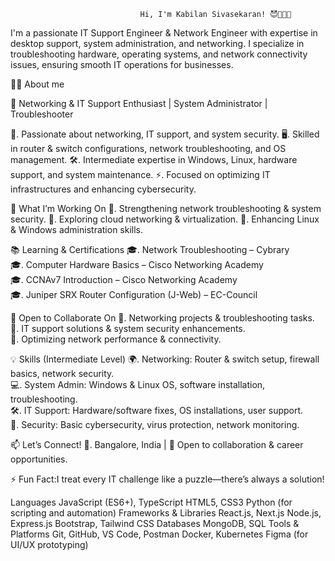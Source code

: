 
                                 Hi, I'm Kabilan Sivasekaran! 😈👾👨‍💻

I'm a passionate IT Support Engineer & Network Engineer with expertise in desktop support, system administration, and networking. I specialize in troubleshooting hardware, operating systems, and network connectivity issues, ensuring smooth IT operations for businesses.

👨‍💻 About me

🚀 Networking & IT Support Enthusiast | System Administrator | Troubleshooter

🔌. Passionate about networking, IT support, and system security.
🖥️. Skilled in router & switch configurations, network troubleshooting, and OS management.
🛠️. Intermediate expertise in Windows, Linux, hardware support, and system maintenance.
⚡. Focused on optimizing IT infrastructures and enhancing cybersecurity. 

🚀 What I’m Working On
🔹. Strengthening network troubleshooting & system security. 
🔹. Exploring cloud networking & virtualization.
🔹. Enhancing Linux & Windows administration skills. 

📚 Learning & Certifications
🎓. Network Troubleshooting – Cybrary  
🎓. Computer Hardware Basics – Cisco Networking Academy  
🎓. CCNAv7 Introduction – Cisco Networking Academy  
🎓. Juniper SRX Router Configuration (J-Web) – EC-Council  

🤝 Open to Collaborate On 
🔹. Networking projects & troubleshooting tasks.  
🔹. IT support solutions & system security enhancements.  
🔹. Optimizing network performance & connectivity.  

💡 Skills (Intermediate Level) 
🌍. Networking: Router & switch setup, firewall basics, network security.  
💻. System Admin: Windows & Linux OS, software installation, troubleshooting.  
🛠️. IT Support: Hardware/software fixes, OS installations, user support.  
🔐. Security: Basic cybersecurity, virus protection, network monitoring.  

📫 Let’s Connect!
📍. Bangalore, India | 🔗 Open to collaboration & career opportunities.  

⚡ Fun Fact:I treat every IT challenge like a puzzle—there’s always a solution!  







Languages
JavaScript (ES6+), TypeScript
HTML5, CSS3
Python (for scripting and automation)
Frameworks & Libraries
React.js, Next.js
Node.js, Express.js
Bootstrap, Tailwind CSS
Databases
MongoDB, SQL
Tools & Platforms
Git, GitHub, VS Code, Postman
Docker, Kubernetes
Figma (for UI/UX prototyping)
